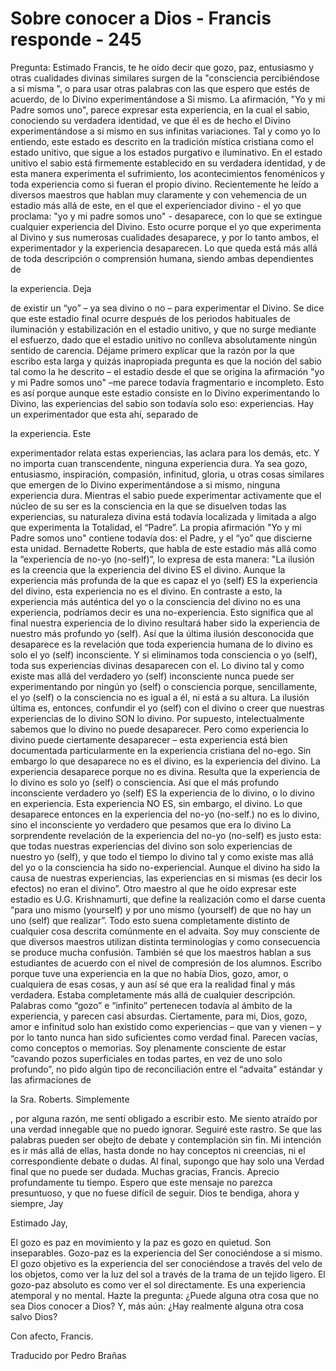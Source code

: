 # Sobre conocer a Dios - Francis responde - 245

Pregunta: Estimado Francis, te he oído decir que gozo, paz, entusiasmo y otras cualidades divinas similares surgen de la "consciencia percibiéndose a si misma ", o para usar otras palabras con las que espero que estés de acuerdo, de lo Divino experimentándose a Si mismo. La afirmación, "Yo y mi Padre somos uno", parece expresar esta experiencia, en la cual el sabio, conociendo su verdadera identidad, ve que él es de hecho el Divino experimentándose a si mismo en sus infinitas variaciones. Tal y como yo lo entiendo, este estado es descrito en la tradición mística cristiana como el estado unitivo, que sigue a los estados purgativo e iluminativo. En el estado unitivo el sabio está firmemente establecido en su verdadera identidad, y de esta manera experimenta el sufrimiento, los acontecimientos fenoménicos y toda experiencia como si fueran el propio divino. Recientemente he leído a diversos maestros que hablan muy claramente y con vehemencia de un estadio más allá de este, en el que el experienciador divino - el yo que proclama: "yo y mi padre somos uno" - desaparece, con lo que se extingue cualquier experiencia del Divino. Esto ocurre porque el yo que experimenta al Divino y sus numerosas cualidades desaparece, y por lo tanto ambos, el experimentador y la experiencia desaparecen. Lo que queda está más allá de toda descripción o comprensión humana, siendo ambas dependientes de 

la experiencia. Deja

 de existir un “yo” – ya sea divino o no – para experimentar el Divino. Se dice que este estadio final ocurre después de los periodos habituales de iluminación y estabilización en el estadio unitivo, y que no surge mediante el esfuerzo, dado que el estadio unitivo no conlleva absolutamente ningún sentido de carencia. Déjame primero explicar que la razón por la que escribo esta larga y quizás inapropiada pregunta es que la noción del sabio tal como la he descrito – el estadio desde el que se origina la afirmación "yo y mi Padre somos uno" –me parece todavía fragmentario e incompleto. Esto es así porque aunque este estadio consiste en lo Divino experimentando lo Divino, las experiencias del sabio son todavía solo eso: experiencias. Hay un experimentador que esta ahí, separado de 

la experiencia. Este

 experimentador relata estas experiencias, las aclara para los demás, etc. Y no importa cuan transcendente, ninguna experiencia dura. Ya sea gozo, entusiasmo, inspiración, compasión, infinitud, gloria, u otras cosas similares que emergen de lo Divino experimentándose a si mismo, ninguna experiencia dura. Mientras el sabio puede experimentar activamente que el núcleo de su ser es la consciencia en la que se disuelven todas las experiencias, su naturaleza divina está todavía localizada y limitada a algo que experimenta la Totalidad, el “Padre”. La propia afirmación "Yo y mi Padre somos uno" contiene todavía dos: el Padre, y el “yo” que discierne esta unidad. Bernadette Roberts, que habla de este estadio más allá como la “experiencia de no-yo (no-self)”, lo expresa de esta manera: "La ilusión es la creencia que la experiencia del divino ES el divino. Aunque la experiencia más profunda de la que es capaz el yo (self) ES la experiencia del divino, esta experiencia no es el divino. En contraste a esto, la experiencia más auténtica del yo o la consciencia del divino no es una experiencia, podríamos decir es una no-experiencia. Esto significa que al final nuestra experiencia de lo divino resultará haber sido la experiencia de nuestro más profundo yo (self). Así que la última ilusión desconocida que desaparece es la revelación que toda experiencia humana de lo divino es solo el yo (self) inconsciente. Y si eliminamos toda consciencia o yo (self), toda sus experiencias divinas desaparecen con el. Lo divino tal y como existe mas allá del verdadero yo (self) inconsciente nunca puede ser experimentando por ningún yo (self) o consciencia porque, sencillamente, el yo (self) o la consciencia no es igual a él, ni está a su altura. La ilusión última es, entonces, confundir el yo (self) con el divino o creer que nuestras experiencias de lo divino SON lo divino. Por supuesto, intelectualmente sabemos que lo divino no puede desaparecer. Pero como experiencia lo divino puede ciertamente desaparecer – esta experiencia está bien documentada particularmente en la experiencia cristiana del no-ego. Sin embargo lo que desaparece no es el divino, es la experiencia del divino. La experiencia desaparece porque no es divina. Resulta que la experiencia de lo divino es solo yo (self) o consciencia. Así que el más profundo inconsciente verdadero yo (self) ES la experiencia de lo divino, o lo divino en experiencia. Esta experiencia NO ES, sin embargo, el divino. Lo que desaparece entonces en la experiencia del no-yo (no-self.) no es lo divino, sino el inconsciente yo verdadero que pesamos que era lo divino La sorprendente revelación de la experiencia del no-yo (no-self) es justo esta: que todas nuestras experiencias del divino son solo experiencias de nuestro yo (self), y que todo el tiempo lo divino tal y como existe mas allá del yo o la consciencia ha sido no-experiencial. Aunque el divino ha sido la causa de nuestras experiencias, las experiencias en si mismas (es decir los efectos) no eran el divino”. Otro maestro al que he oído expresar este estadio es U.G. Krishnamurti, que define la realización como el darse cuenta “para uno mismo (yourself) y por uno mismo (yourself) de que no hay un uno (self) que realizar”. Todo esto suena completamente distinto de cualquier cosa descrita comúnmente en el advaita. Soy muy consciente de que diversos maestros utilizan distinta terminologías y como consecuencia se produce mucha confusión. También sé que los maestros hablan a sus estudiantes de acuerdo con el nivel de compresión de los alumnos. Escribo porque tuve una experiencia en la que no había Dios, gozo, amor, o cualquiera de esas cosas, y aun así sé que era la realidad final y más verdadera. Estaba completamente más allá de cualquier descripción. Palabras como “gozo” e “infinito” pertenecen todavía al ámbito de la experiencia, y parecen casi absurdas. Ciertamente, para mi, Dios, gozo, amor e infinitud solo han existido como experiencias – que van y vienen – y por lo tanto nunca han sido suficientes como verdad final. Parecen vacías, como conceptos o memorias. Soy plenamente consciente de estar “cavando pozos superficiales en todas partes, en vez de uno solo profundo”, no pido algún tipo de reconciliación entre el “advaita” estándar y las afirmaciones de 

la Sra. Roberts. Simplemente

, por alguna razón, me sentí obligado a escribir esto. Me siento atraído por una verdad innegable que no puedo ignorar. Seguiré este rastro. Se que las palabras pueden ser obejto de debate y contemplación sin fin. Mi intención es ir más allá de ellas, hasta donde no hay conceptos ni creencias, ni el correspondiente debate o dudas. Al final, supongo que hay solo una Verdad final que no puede ser dudada. Muchas gracias, Francis. Aprecio profundamente tu tiempo. Espero que este mensaje no parezca presuntuoso, y que no fuese difícil de seguir. Dios te bendiga, ahora y siempre, Jay

Estimado Jay, 

El gozo es paz en movimiento y la paz es gozo en quietud. Son inseparables. Gozo-paz es la experiencia del Ser conociéndose a si mismo. El gozo objetivo es la experiencia del ser conociéndose a través del velo de los objetos, como ver la luz del sol a través de la trama de un tejido ligero. El gozo-paz absoluto es como ver el sol directamente. Es una experiencia atemporal y no mental. Hazte la pregunta: ¿Puede alguna otra cosa que no sea Dios conocer a Dios? Y, más aún: ¿Hay realmente alguna otra cosa salvo Dios?

Con afecto, Francis.

Traducido por Pedro Brañas

